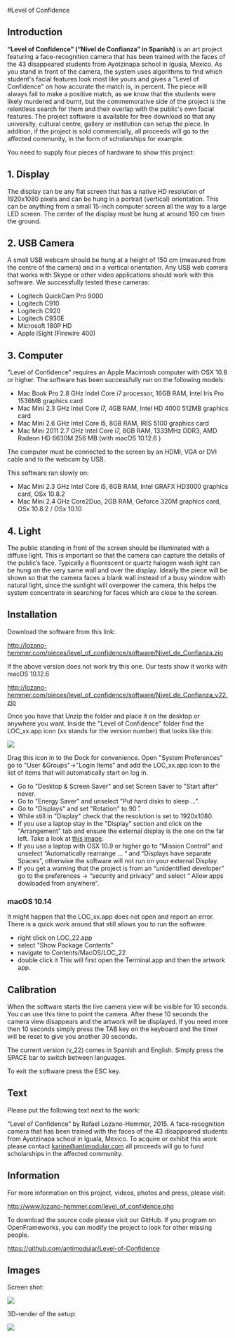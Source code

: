 #Level of Confidence

## Introduction
**“Level of Confidence” (“Nivel de Confianza” in Spanish)** is an art project featuring a face-recognition camera that has been trained with the faces of the 43 disappeared students from Ayotzinapa school in Iguala, Mexico. As you stand in front of the camera, the system uses algorithms to find which student's facial features look most like yours and gives a "Level of Confidence" on how accurate the match is, in percent. The piece will always fail to make a positive match, as we know that the students were likely murdered and burnt, but the commemorative side of the project is the relentless search for them and their overlap with the public's own facial features. The project software is available for free download so that any university, cultural centre, gallery or institution can setup the piece. In addition, if the project is sold commercially, all proceeds will go to the affected community, in the form of scholarships for example.

You need to supply four pieces of hardware to show this project:


## 1. Display
The display can be any flat screen that has a native HD resolution of 1920x1080 pixels and can be hung in a portrait (vertical) orientation. This can be anything from a small 15-inch computer screen all the way to a large LED screen. The center of the display must be hung at around 160 cm from the ground.

## 2. USB Camera
A small USB webcam should be hung at a height of 150 cm (measured from the centre of the camera) and in a vertical orientation. Any USB web camera that works with Skype or other video applications should work with this software. We successfully tested these cameras:
- Logitech QuickCam Pro 9000
- Logitech C910
- Logitech C920
- Logitech C930E
- Microsoft 180P HD
- Apple iSight (Firewire 400)

## 3. Computer
"Level of Confidence" requires an Apple Macintosh computer with OSX 10.8 or higher. The software has been successfully run on the following models:
- Mac Book Pro 2.8 GHz Indel Core i7 processor, 16GB RAM, Intel Iris Pro 1536MB graphics card
- Mac Mini 2.3 GHz Intel Core i7, 4GB RAM, Intel HD 4000 512MB graphics card
- Mac Mini 2.6 GHz Intel Core i5, 8GB RAM, IRIS 5100 graphics card
- Mac Mini 2011 2.7 GHz Intel Core i7, 8GB RAM, 1333MHz DDR3, AMD Radeon HD 6630M 256 MB (with macOS 10.12.6 )

The computer must be connected to the screen by an HDMI, VGA or DVI cable and to the webcam by USB.

This software ran slowly on:
- Mac Mini 2.3 GHz Intel Core i5, 6GB RAM, Intel GRAFX HD3000 graphics card, OSx 10.8.2
- Mac Mini 2.4 GHz Core2Duo, 2GB RAM, Geforce 320M graphics card, OSx 10.8.2 / OSx 10.10

## 4. Light
The public standing in front of the screen should be illuminated with a diffuse light. This is important so that the camera can capture the details of the public’s face. Typically a fluorescent or quartz halogen wash light can be hung on the very same wall and over the display. Ideally the piece will be shown so that the camera faces a blank wall instead of a busy window with natural light, since the sunlight will overpower the camera, this helps the system concentrate in searching for faces which are close to the screen.

## Installation
Download the software from this link: 

<http://lozano-hemmer.com/pieces/level_of_confidence/software/Nivel_de_Confianza.zip>

If the above version does not work try this one. Our tests show it works with macOS 10.12.6

<http://lozano-hemmer.com/pieces/level_of_confidence/software/Nivel_de_Confianza_v22.zip>


Once you have that Unzip the folder and place it on the desktop or anywhere you want. Inside the "Level of Confidence" folder find the LOC_xx.app icon (xx stands for the version number) that looks like this:

![](https://raw.githubusercontent.com/antimodular/Level-of-Confidence/master/images/icon_small.png)

Drag this icon in to the Dock for convenience. Open "System Preferences"
go to "User &Groups"->"Login Items" and add the LOC_xx.app icon to the list of items that will automatically start on log in.
- Go to "Desktop & Screen Saver" and set Screen Saver to "Start after" never.
- Go to "Energy Saver" and unselect "Put hard disks to sleep ...".
- Go to "Displays" and set "Rotation" to 90 ̊. 
- While still in "Display" check that the resolution is set to 1920x1080.
- If you use a laptop stay in the "Display" section and click on the "Arrangement" tab and ensure the external display is the one on the far left. Take a look at [this image](https://raw.githubusercontent.com/antimodular/Level-of-Confidence/master/images/displayArrangement.png).
- If you use a laptop with OSX 10.9 or higher go to “Mission Control” and unselect “Automatically rearrange ... “ and “Displays have separate Spaces”, otherwise the software will not run on your external Display.
- If you get a warning that the project is from an “unidentified developer” go to the preferences -> “security and privacy” and select “ Allow apps dowloaded from anywhere”.

### macOS 10.14
It might happen that the LOC_xx.app does not open and report an error. There is a quick work around that still allows you to run the software.
- right click on LOC_22.app
- select "Show Package Contents"
- navigate to Contents/MacOS/LOC_22 
- double click it
This will first open the Terminal.app and then the artwork app.

## Calibration
When the software starts the live camera view will be visible for 10 seconds. You can use this time to point the camera. After these 10 seconds the camera view disappears and the artwork will be displayed. If you need more then 10 seconds simply press the TAB key on the keyboard and the timer will be reset to give you another 30 seconds.

The current version (v_22) comes in Spanish and English. Simply press the SPACE bar to switch between languages.

To exit the software press the ESC key.

## Text
Please put the following text next to the work:

“Level of Confidence” by Rafael Lozano-Hemmer, 2015. A face-recognition camera that has been trained with the faces of the 43 disappeared students from Ayotzinapa school in Iguala, Mexico. To acquire or exhibit this work please contact <karine@antimodular.com> all proceeds will go to fund scholarships in the affected community.


## Information
For more information on this project, videos, photos and press, please visit: 

<http://www.lozano-hemmer.com/level_of_confidence.php>

To download the source code please visit our GitHub. If you program on OpenFrameworks, you can modify the project to look for other missing people. 

<https://github.com/antimodular/Level-of-Confidence>

## Images
Screen shot:

![](https://raw.githubusercontent.com/antimodular/Level-of-Confidence/master/images/Screen_Shot.png)

3D-render of the setup:

![](https://raw.githubusercontent.com/antimodular/Level-of-Confidence/master/images/3d_model.png)

